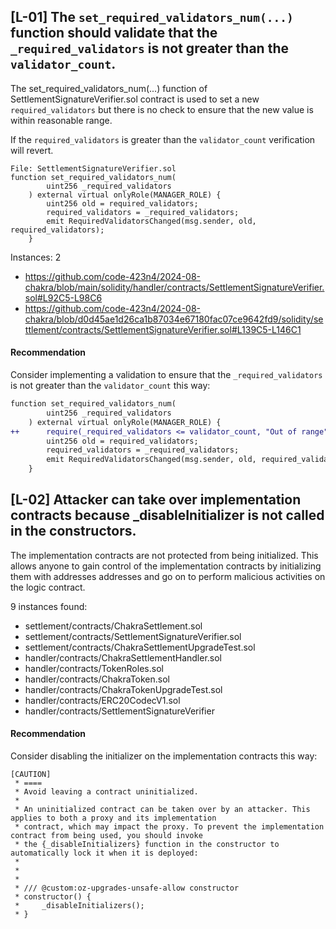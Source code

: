 ## [L-01] The `set_required_validators_num(...)` function should validate that the `_required_validators` is not greater than the `validator_count`.

The set_required_validators_num(...) function of SettlementSignatureVerifier.sol contract is used to set a new `required_validators` but there is no check to ensure that the new value is within reasonable range.

If the `required_validators` is greater than the `validator_count` verification will revert.

```solidity
File: SettlementSignatureVerifier.sol
function set_required_validators_num(
        uint256 _required_validators
    ) external virtual onlyRole(MANAGER_ROLE) {
        uint256 old = required_validators;
        required_validators = _required_validators;
        emit RequiredValidatorsChanged(msg.sender, old, required_validators);
    }
```

Instances: 2
- https://github.com/code-423n4/2024-08-chakra/blob/main/solidity/handler/contracts/SettlementSignatureVerifier.sol#L92C5-L98C6
- https://github.com/code-423n4/2024-08-chakra/blob/d0d45ae1d26ca1b87034e67180fac07ce9642fd9/solidity/settlement/contracts/SettlementSignatureVerifier.sol#L139C5-L146C1


#### Recommendation
Consider implementing a validation to ensure that the `_required_validators` is not greater than the `validator_count` this way:

```diff
function set_required_validators_num(
        uint256 _required_validators
    ) external virtual onlyRole(MANAGER_ROLE) {
++      require(_required_validators <= validator_count, "Out of range")
        uint256 old = required_validators;
        required_validators = _required_validators;
        emit RequiredValidatorsChanged(msg.sender, old, required_validators);
    }

```




## [L-02] Attacker can take over implementation contracts because _disableInitializer is not called in the constructors.

The implementation contracts are not protected from being initialized. This allows anyone to gain control of the implementation contracts by initializing them with addresses addresses and go on to perform malicious activities on the logic contract.

9 instances found:
- settlement/contracts/ChakraSettlement.sol
- settlement/contracts/SettlementSignatureVerifier.sol
- settlement/contracts/ChakraSettlementUpgradeTest.sol
- handler/contracts/ChakraSettlementHandler.sol
- handler/contracts/TokenRoles.sol
- handler/contracts/ChakraToken.sol
- handler/contracts/ChakraTokenUpgradeTest.sol
- handler/contracts/ERC20CodecV1.sol
- handler/contracts/SettlementSignatureVerifier



#### Recommendation
Consider disabling the initializer on the implementation contracts this way:

```solidity
[CAUTION]
 * ====
 * Avoid leaving a contract uninitialized.
 *
 * An uninitialized contract can be taken over by an attacker. This applies to both a proxy and its implementation
 * contract, which may impact the proxy. To prevent the implementation contract from being used, you should invoke
 * the {_disableInitializers} function in the constructor to automatically lock it when it is deployed:
 *
 * 
 * 
 * /// @custom:oz-upgrades-unsafe-allow constructor
 * constructor() {
 *     _disableInitializers();
 * }
```